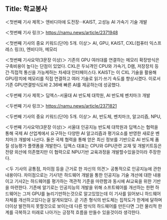 Title: 학교봉사
---
＜첫번째 기사 제목＞
엔비디아에 도전장···KAIST, 고성능 AI 가속기 기술 개발

＜첫번째 기사 링크＞
  https://namu.news/article/2371948

＜첫번째 기사의 중요 키워드(단어) 5개. 이상＞
AI, GPU, KAIST, CXL(컴퓨터 익스프레스 링크), 엔비디아, 메모리

＜첫번째 기사요약(3문장 이상)＞
기존의 GPU 여러대를 연결하는 메모리 확장방식은 구축비용이 높다는 단점이 있었다. CXL은 두뇌격인 CPU와 가속기, D램, 저장장치 등 간·직접적 통신을 가능케하는 차세대 인터페이스다. KAIST는 이 CXL 기술을 활용해 GPU장치에 메모리를 직접 연결하고 여러 기술로 읽기·쓰기 속도를 향상시켰다. 이로서 기존 GPU연결방식도바 2.36배 빠른 AI를 제공하는데 성공했다.

＜두번째 기사 제목＞
딥엑스-서울대 AI 반도체 대학원, AI 반도체 벤치마크 개발

＜두번째 기사 링크＞
  https://namu.news/article/2371821

＜두번째 기사의 중요 키워드(단어) 5개. 이상＞
AI, 반도체, 벤치마크, 알고리즘, NPU,

＜두번째 기사요약(3문장 이상)＞
서울대 인공지능 반도체 대학원과 딥엑스는 협력을 통해 국제 AI 산업계에서 요구하는 다양한 AI 알고리즘과 평가요소를 반영한 새로운 벤치마크 개발에 나선다. 둘은 국제 협력을 통해 얻은 최신 정보를 기반으로 AI 반도체 품질 성능평가 플랫폼을 개발한다. 딥엑스 대표는 CPU와 GPU관련 교재 및 개발키트등은 전량 외산에 의존했지만 이 협력으로 NPU기반 교육과정을 개발할수있을것이라 주장한다.

＜두 기사의 공통점, 차이점 등을 근거로 한 자신의 의견＞
공통적으로 인공지능에 관한 내용이다. 차이점으로는 기사1은 하드웨어 개발을 통한 인공지능 기술 개선에 대한 내용이고 기사2는 하드웨어를 평가하는 객관적 기준을 마련함과 동시에 AI교육을 위한 기반을 마련한다.
기존에 알기로는 인공지능의 개발을 위해 소프트웨어를 개선하는 한편 하드웨어는 그저 GPU를 늘리기만하는것으로 알고있었는데 이 기사를 읽어보니 하드웨어 자체를 개선하고있다는걸 알게되었다. 곧 기존 형식의 반도체는 집적도가 한계에 달하며 더이상 발전하지 못할것으로 보이는데 다른 방식의 하드웨어를 만든다면 그런 물리적 한계를 극복하고 미래로 나아가는 긍정적 흐름을 만들수 있을것이라 생각한다.